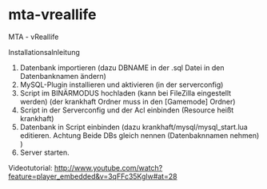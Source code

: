 # mta-vreallife
MTA - vReallife

Installationsalnleitung
1. Datenbank importieren (dazu DBNAME in der .sql Datei in den Datenbanknamen ändern)
2. MySQL-Plugin installieren und aktivieren (in der serverconfig)
3. Script im BINÄRMODUS hochladen (kann bei FileZilla eingestellt werden) (der krankhaft Ordner muss in 
den [Gamemode] Ordner)
4. Script in der Serverconfig und der Acl einbinden (Resource heißt krankhaft)
5. Datenbank in Script einbinden (dazu krankhaft/mysql/mysql_start.lua editieren. Achtung Beide DBs 
gleich nennen (Datenbaknnamen nehmen) )
6. Server starten.

Videotutorial: http://www.youtube.com/watch?feature=player_embedded&v=3qFFc35Kglw#at=28
